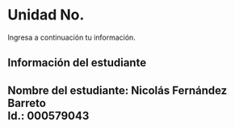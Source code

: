 # Unidad No. 
Ingresa a continuación tu información.
## Información del estudiante  
Nombre del estudiante: Nicolás Fernández Barreto  
Id.: 000579043
---
